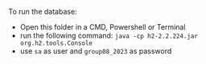 To run the database:
 - Open this folder in a CMD, Powershell or Terminal
 - run the following command: `java -cp h2-2.2.224.jar org.h2.tools.Console`
- use `sa` as user and `group08_2023` as password